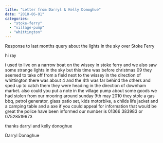```yaml
---
title: "Letter from Darryl & Kelly Donoghue"
date: "2010-06-01"
categories: 
  - "stoke-ferry"
  - "village-pump"
  - "whittington"
---
```


Response to last months query about the lights in the sky over Stoke Ferry

hi ray

i used to live on a narrow boat on the wissey in stoke ferry and we also saw some strange lights in the sky but this time was before christmas 09 they seemed to take off from a field next to the wissey in the direction of whittington there was about 4 and the 4th was far behind the others and sped up to catch them they were heading in the direction of downham market. also could you put a note in the village pump about some goods we had stolen from our mooring around sunday 9th may 2010 they stole a gas bbq, petrol generator, glass patio set, kids motorbike, a childs life jacket and a camping table and a axe if you could appeal for information that would be great the police have been informed our number is 01366 383983 or 07528519673

thanks darryl and kelly donoghue

Darryl Donaghue
